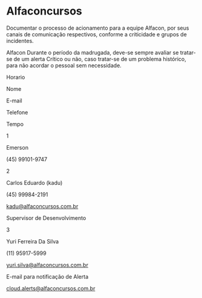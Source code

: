 # Alfaconcursos
Documentar o processo de acionamento para a equipe Alfacon, por seus canais de comunicação respectivos, conforme a criticidade e grupos de incidentes.


Alfacon
Durante o período da madrugada,  deve-se sempre avaliar se tratar-se de um alerta Crítico ou não, caso tratar-se de um problema histórico, para não acordar o pessoal sem necessidade.

Horario

Nome

E-mail

Telefone

Tempo

1

Emerson

(45) 99101-9747

 

 

2

Carlos Eduardo (kadu)

(45) 99984-2191

kadu@alfaconcursos.com.br

Supervisor de Desenvolvimento

3

Yuri Ferreira Da Silva

(11) 95917-5999

yuri.silva@alfaconcursos.com.br

 

E-mail para notificação de Alerta

cloud.alerts@alfaconcursos.com.br
